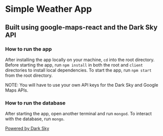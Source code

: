 # Simple Weather App

## Built using google-maps-react and the Dark Sky API

### How to run the app
After installing the app locally on your machine, `cd` into the root directory. Before starting the app, run `npm install` in both the root and `client` directories to install local dependencies. To start the app, run `npm start` from the root directory.

NOTE: You will have to use your own API keys for the Dark Sky and Google Maps APIs.

### How to run the database
After starting the app, open another terminal and run `mongod`. To interact with the database, run `mongo`.

[Powered by Dark Sky](https://darksky.net/poweredby)